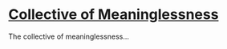 # [Collective of Meaninglessness](https://a-swoo18.github.io/collective-of-meaninglessness/)

The collective of meaninglessness...

